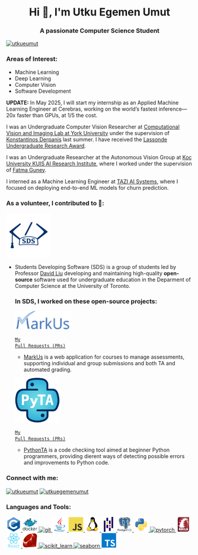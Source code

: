 <h1 align="center">Hi 👋, I'm Utku Egemen Umut</h1>
<h3 align="center">A passionate Computer Science Student</h3>

<p align="left"> <a href="https://twitter.com/utkueumut" target="blank"><img src="https://img.shields.io/twitter/follow/utkueumut?logo=twitter&style=for-the-badge" alt="utkueumut" /></a> </p>

### Areas of Interest:
- Machine Learning
- Deep Learning
- Computer Vision
- Software Development

**UPDATE:** In May 2025, I will start my internship as an Applied Machine Learning Engineer at Cerebras, working on the world’s fastest inference—20x faster than GPUs, at 1/5 the cost.

I was an Undergraduate Computer Vision Researcher at [Computational Vision and Imaging Lab at York University](https://github.com/YorkUCVIL) under the supervision of [Konstantinos Derpanis](https://csprofkgd.github.io/) last summer. I have received the [Lassonde Undergraduate Research Award](https://lassonde.yorku.ca/research/lura-and-usra-research-at-lassonde).

I was an Undergraduate Researcher at the Autonomous Vision Group at [Koç University KUIS AI Research Institute](https://ai.ku.edu.tr/), where I worked under the supervision of [Fatma Guney](https://mysite.ku.edu.tr/fguney/).

I interned as a Machine Learning Engineer at [TAZI AI Systems](https://tazi.ai/), where I focused on deploying end-to-end ML models for churn prediction.

### **As a volunteer, I contributed to** :construction_worker::

<code><img src="https://github.com/umututku03/umututku03/blob/main/sds-png.svg" alt="Sample Image" width="120" height="120"></code>
- Students Developing Software (SDS) is a group of students led by Professor [David Liu](https://www.cs.toronto.edu/~david/) developing and maintaining high-quality **open-source** software used for undergraduate education in the Deparment of Computer Science at the University of Toronto.
  ### In SDS, I worked on these open-source projects:

  <code><img height="50" src="https://github.com/MarkUsProject/Markus/blob/master/app/assets/images/markus_logo_small.png"></code>
  
  <code><a href="https://github.com/MarkUsProject/Markus/pulls?q=is%3Apr+author%3Aumututku03">My Pull Requests (PRs)</a></code>
  - [MarkUs](https://github.com/MarkUsProject) is a web application for courses to manage assessments, supporting individual and group submissions and both TA and automated grading.
    
  <code><img height="120" width="120" src="https://github.com/umututku03/umututku03/blob/main/pyTA-png.png"></code>
  
  <code><a href="https://github.com/pyta-uoft/pyta/pulls?q=is%3Apr+author%3Aumututku03+is%3Aclosed">My Pull Requests (PRs)</a></code>
  - [PythonTA](https://github.com/pyta-uoft) is a code checking tool aimed at beginner Python programmers, providing dierent ways of detecting possible errors and improvements to Python code.

<h3 align="left">Connect with me:</h3>
<p align="left">
<a href="https://twitter.com/utkueumut" target="blank"><img align="center" src="https://raw.githubusercontent.com/rahuldkjain/github-profile-readme-generator/master/src/images/icons/Social/twitter.svg" alt="utkueumut" height="30" width="40" /></a>
<a href="https://linkedin.com/in/utkuegemenumut" target="blank"><img align="center" src="https://raw.githubusercontent.com/rahuldkjain/github-profile-readme-generator/master/src/images/icons/Social/linked-in-alt.svg" alt="utkuegemenumut" height="30" width="40" /></a>
</p>

<h3 align="left">Languages and Tools:</h3>
<p align="left"> <a href="https://www.cprogramming.com/" target="_blank" rel="noreferrer"> <img src="https://raw.githubusercontent.com/devicons/devicon/master/icons/c/c-original.svg" alt="c" width="40" height="40"/> </a> <a href="https://www.docker.com/" target="_blank" rel="noreferrer"> <img src="https://raw.githubusercontent.com/devicons/devicon/master/icons/docker/docker-original-wordmark.svg" alt="docker" width="40" height="40"/> </a> <a href="https://git-scm.com/" target="_blank" rel="noreferrer"> <img src="https://www.vectorlogo.zone/logos/git-scm/git-scm-icon.svg" alt="git" width="40" height="40"/> </a> <a href="https://www.java.com" target="_blank" rel="noreferrer"> <img src="https://raw.githubusercontent.com/devicons/devicon/master/icons/java/java-original.svg" alt="java" width="40" height="40"/> </a> <a href="https://developer.mozilla.org/en-US/docs/Web/JavaScript" target="_blank" rel="noreferrer"> <img src="https://raw.githubusercontent.com/devicons/devicon/master/icons/javascript/javascript-original.svg" alt="javascript" width="40" height="40"/> </a> <a href="https://www.linux.org/" target="_blank" rel="noreferrer"> <img src="https://raw.githubusercontent.com/devicons/devicon/master/icons/linux/linux-original.svg" alt="linux" width="40" height="40"/> </a> <a href="https://pandas.pydata.org/" target="_blank" rel="noreferrer"> <img src="https://raw.githubusercontent.com/devicons/devicon/2ae2a900d2f041da66e950e4d48052658d850630/icons/pandas/pandas-original.svg" alt="pandas" width="40" height="40"/> </a> <a href="https://www.postgresql.org" target="_blank" rel="noreferrer"> <img src="https://raw.githubusercontent.com/devicons/devicon/master/icons/postgresql/postgresql-original-wordmark.svg" alt="postgresql" width="40" height="40"/> </a> <a href="https://www.python.org" target="_blank" rel="noreferrer"> <img src="https://raw.githubusercontent.com/devicons/devicon/master/icons/python/python-original.svg" alt="python" width="40" height="40"/> </a> <a href="https://pytorch.org/" target="_blank" rel="noreferrer"> <img src="https://www.vectorlogo.zone/logos/pytorch/pytorch-icon.svg" alt="pytorch" width="40" height="40"/> </a> <a href="https://rubyonrails.org" target="_blank" rel="noreferrer"> <img src="https://raw.githubusercontent.com/devicons/devicon/master/icons/rails/rails-original-wordmark.svg" alt="rails" width="40" height="40"/> </a> <a href="https://reactjs.org/" target="_blank" rel="noreferrer"> <img src="https://raw.githubusercontent.com/devicons/devicon/master/icons/react/react-original-wordmark.svg" alt="react" width="40" height="40"/> </a> <a href="https://www.ruby-lang.org/en/" target="_blank" rel="noreferrer"> <img src="https://raw.githubusercontent.com/devicons/devicon/master/icons/ruby/ruby-original.svg" alt="ruby" width="40" height="40"/> </a> <a href="https://scikit-learn.org/" target="_blank" rel="noreferrer"> <img src="https://upload.wikimedia.org/wikipedia/commons/0/05/Scikit_learn_logo_small.svg" alt="scikit_learn" width="40" height="40"/> </a> <a href="https://seaborn.pydata.org/" target="_blank" rel="noreferrer"> <img src="https://seaborn.pydata.org/_images/logo-mark-lightbg.svg" alt="seaborn" width="40" height="40"/> </a> <a href="https://www.typescriptlang.org/" target="_blank" rel="noreferrer"> <img src="https://raw.githubusercontent.com/devicons/devicon/master/icons/typescript/typescript-original.svg" alt="typescript" width="40" height="40"/> </a> </p>
